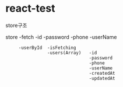 # react-test
store구조

store   -fetch      -id
                    -password
                    -phone
                    -userName

         -userById  -isFetching
                    -users(Array)   -id
                                    -password
                                    -phone
                                    -userName
                                    -createdAt
                                    -updatedAt